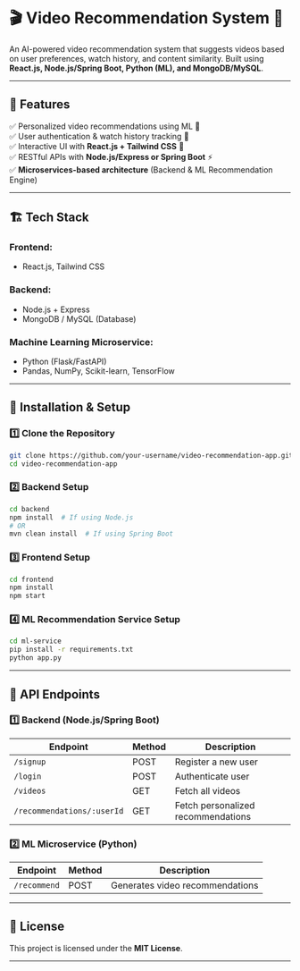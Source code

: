 # 🎬 Video Recommendation System 🎯  

An AI-powered video recommendation system that suggests videos based on user preferences, watch history, and content similarity. Built using **React.js, Node.js/Spring Boot, Python (ML), and MongoDB/MySQL**.

---

## 🚀 Features  
✅ Personalized video recommendations using ML 🤖  
✅ User authentication & watch history tracking 🔐  
✅ Interactive UI with **React.js + Tailwind CSS** 🎨  
✅ RESTful APIs with **Node.js/Express or Spring Boot** ⚡  
✅ **Microservices-based architecture** (Backend & ML Recommendation Engine)  

---

## 🏗️ Tech Stack  
### **Frontend:**  
- React.js, Tailwind CSS  

### **Backend:**  
- Node.js + Express 
- MongoDB / MySQL (Database)  

### **Machine Learning Microservice:**  
- Python (Flask/FastAPI)  
- Pandas, NumPy, Scikit-learn, TensorFlow  

---

## 🔧 Installation & Setup  

### 1️⃣ **Clone the Repository**  
```bash
git clone https://github.com/your-username/video-recommendation-app.git
cd video-recommendation-app
```

### 2️⃣ **Backend Setup**  
```bash
cd backend
npm install  # If using Node.js
# OR
mvn clean install  # If using Spring Boot
```

### 3️⃣ **Frontend Setup**  
```bash
cd frontend
npm install
npm start
```

### 4️⃣ **ML Recommendation Service Setup**  
```bash
cd ml-service
pip install -r requirements.txt
python app.py
```

---

## 📜 API Endpoints  

### **1️⃣ Backend (Node.js/Spring Boot)**  
| Endpoint               | Method | Description |
|------------------------|--------|-------------|
| `/signup`             | POST   | Register a new user |
| `/login`              | POST   | Authenticate user |
| `/videos`             | GET    | Fetch all videos |
| `/recommendations/:userId` | GET | Fetch personalized recommendations |

### **2️⃣ ML Microservice (Python)**  
| Endpoint               | Method | Description |
|------------------------|--------|-------------|
| `/recommend`          | POST   | Generates video recommendations |

---

## 📜 License  
This project is licensed under the **MIT License**.  

---
